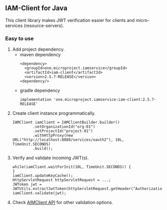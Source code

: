 ## IAM-Client for Java
This client library makes JWT verification easier for clients and micro-services (resource-servers). 

### Easy to use
1. Add project dependency.
   * maven dependency
     ```
     <dependency>
       <groupId>one.microproject.iamservice</groupId>
       <artifactId>iam-client</artifactId>
       <version>2.5.7-RELEASE</version>
     <dependency/>
     ```
   * gradle dependency
     ```
     implementation 'one.microproject.iamservice:iam-client:2.5.7-RELEASE'
     ```
2. Create client instance programmatically.
   ```
   IAMClient iamClient = IAMClientBuilder.builder()
            .setOrganizationId("org-01")
            .setProjectId("project-01")
            .withHttpProxy(new URL("http://localhost:8080/services/oauth2"), 10L, TimeUnit.SECONDS)
            .build();
   ```
3. Verify and validate incoming JWT(s).
   ```
   while(iamClient.waitForInit(10L, TimeUnit.SECONDS)) {
   }
   iamClient.updateKeyCache();
   HttpServletRequest httpServletRequest = ...;
   JWToken jwt = JWTUtils.extractJwtToken(httpServletRequest.getHeader("Authorization"));
   iamClient.validate(jwt);
   ```
4. Check [AIMClient API](src/main/java/one/microproject/iamservice/client/IAMClient.java) for other validation options.   
